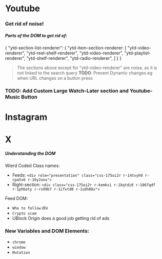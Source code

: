 # Youtube
### Get rid of noise!
##### Parts of the DOM to get rid of:
{
    "ytd-section-list-renderer": {
        "ytd-item-section-renderer: [
            "ytd-video-renderer",
            "ytd-reel-shelf-renderer",
            "ytd-video-renderer",
            "ytd-playlist-renderer",
            "ytd-shelf-renderer",
            "ytd-radio-renderer",
        ]
    }
}
> The sections above except for "ytd-video-renderer" are noise, as it is not linked to the search query 
> **TODO**: Prevent Dynamic changes eg when URL changes on a button press

### TODO: Add Custom Large Watch-Later section and Youtube-Music Button

# Instagram

# X
##### Understanding the DOM
Wierd Coded Class names:
- Feeds: `<div role="presentation" class="css-175oi2r r-14tvyh0 r-cpa5s6 r-16y2uox">`
- Right-section: `<div class="css-175oi2r r-kemksi r-1kqtdi0 r-1867qdf r-1phboty r-rs99b7 r-1ifxtd0 r-1udh08x">`

Feed DOM:
- `Who to follow` div
- `Crypto scam`
- UBlock Origin does a good job getting rid of ads


### New Variables and DOM Elements:
- `chrome`
- `window`
- `Mutation`